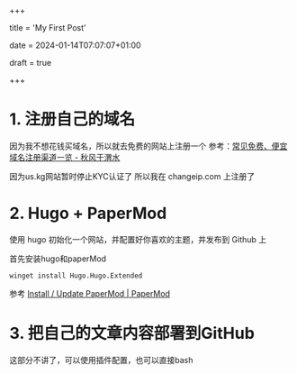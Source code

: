 +++

title = 'My First Post'

date = 2024-01-14T07:07:07+01:00

draft = true

+++
# 1. 注册自己的域名
因为我不想花钱买域名，所以就去免费的网站上注册一个
参考：[常见免费、便宜域名注册渠道一览 - 秋风于渭水](https://www.tjsky.net/tutorial/922#euorg)

因为us.kg网站暂时停止KYC认证了
所以我在 changeip.com 上注册了

# 2. Hugo + PaperMod

使用 hugo 初始化一个网站，并配置好你喜欢的主题，并发布到 Github 上

首先安装hugo和paperMod
```shell
winget install Hugo.Hugo.Extended
```
参考 [Install / Update PaperMod | PaperMod](https://adityatelange.github.io/hugo-PaperMod/posts/papermod/papermod-installation/)

# 3. 把自己的文章内容部署到GitHub
这部分不讲了，可以使用插件配置，也可以直接bash

